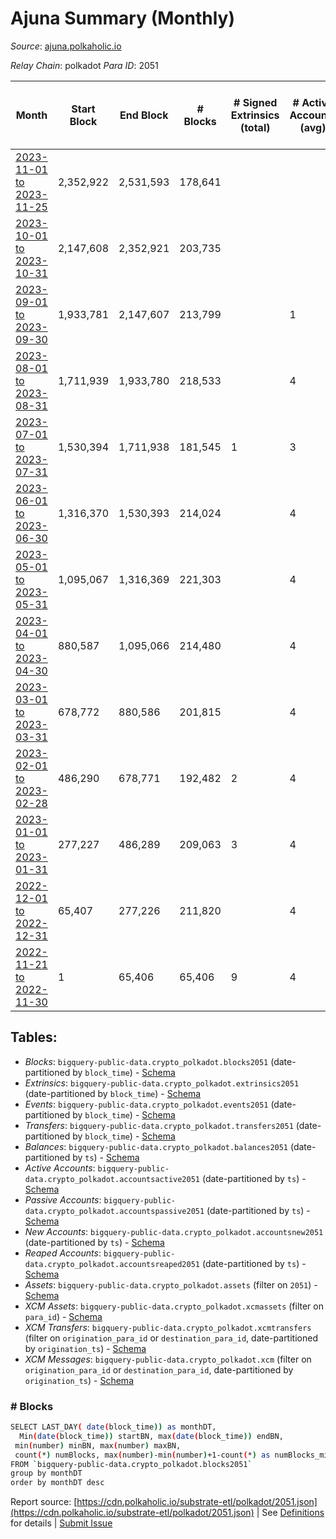 # Ajuna Summary (Monthly)

_Source_: [ajuna.polkaholic.io](https://ajuna.polkaholic.io)

*Relay Chain*: polkadot
*Para ID*: 2051



| Month | Start Block | End Block | # Blocks | # Signed Extrinsics (total) | # Active Accounts (avg) | # Addresses with Balances (max) | Issues |
| ----- | ----------- | --------- | -------- | --------------------------- | ----------------------- | ------------------------------- | ------ |
| [2023-11-01 to 2023-11-25](/polkadot/2051-ajuna/2023-11-30.md) | 2,352,922 | 2,531,593 | 178,641 |  |  |  | - 31 (0.02%) |   
| [2023-10-01 to 2023-10-31](/polkadot/2051-ajuna/2023-10-31.md) | 2,147,608 | 2,352,921 | 203,735 |  |  |  | - 1,579 (0.77%) |   
| [2023-09-01 to 2023-09-30](/polkadot/2051-ajuna/2023-09-30.md) | 1,933,781 | 2,147,607 | 213,799 |  | 1 | 9 | - 28 (0.01%) |   
| [2023-08-01 to 2023-08-31](/polkadot/2051-ajuna/2023-08-31.md) | 1,711,939 | 1,933,780 | 218,533 |  | 4 | 9 | - 3,309 (1.49%) |   
| [2023-07-01 to 2023-07-31](/polkadot/2051-ajuna/2023-07-31.md) | 1,530,394 | 1,711,938 | 181,545 | 1 | 3 | 9 | -   |   
| [2023-06-01 to 2023-06-30](/polkadot/2051-ajuna/2023-06-30.md) | 1,316,370 | 1,530,393 | 214,024 |  | 4 | 9 | -   |   
| [2023-05-01 to 2023-05-31](/polkadot/2051-ajuna/2023-05-31.md) | 1,095,067 | 1,316,369 | 221,303 |  | 4 | 9 | -   |   
| [2023-04-01 to 2023-04-30](/polkadot/2051-ajuna/2023-04-30.md) | 880,587 | 1,095,066 | 214,480 |  | 4 | 9 | -   |   
| [2023-03-01 to 2023-03-31](/polkadot/2051-ajuna/2023-03-31.md) | 678,772 | 880,586 | 201,815 |  | 4 | 9 | -   |   
| [2023-02-01 to 2023-02-28](/polkadot/2051-ajuna/2023-02-28.md) | 486,290 | 678,771 | 192,482 | 2 | 4 | 9 | -   |   
| [2023-01-01 to 2023-01-31](/polkadot/2051-ajuna/2023-01-31.md) | 277,227 | 486,289 | 209,063 | 3 | 4 | 7 | -   |   
| [2022-12-01 to 2022-12-31](/polkadot/2051-ajuna/2022-12-31.md) | 65,407 | 277,226 | 211,820 |  | 4 | 6 | -   |   
| [2022-11-21 to 2022-11-30](/polkadot/2051-ajuna/2022-11-30.md) | 1 | 65,406 | 65,406 | 9 | 4 | 6 | -   |   

## Tables:

* _Blocks_: `bigquery-public-data.crypto_polkadot.blocks2051` (date-partitioned by `block_time`) - [Schema](/schema/balances.json)
* _Extrinsics_: `bigquery-public-data.crypto_polkadot.extrinsics2051` (date-partitioned by `block_time`) - [Schema](/schema/extrinsics.json)
* _Events_: `bigquery-public-data.crypto_polkadot.events2051` (date-partitioned by `block_time`) - [Schema](/schema/events.json)
* _Transfers_: `bigquery-public-data.crypto_polkadot.transfers2051` (date-partitioned by `block_time`) - [Schema](/schema/transfers.json)
* _Balances_: `bigquery-public-data.crypto_polkadot.balances2051` (date-partitioned by `ts`) - [Schema](/schema/balances.json)
* _Active Accounts_: `bigquery-public-data.crypto_polkadot.accountsactive2051` (date-partitioned by `ts`) - [Schema](/schema/accountsactive.json)
* _Passive Accounts_: `bigquery-public-data.crypto_polkadot.accountspassive2051` (date-partitioned by `ts`) - [Schema](/schema/accountspassive.json)
* _New Accounts_: `bigquery-public-data.crypto_polkadot.accountsnew2051` (date-partitioned by `ts`) - [Schema](/schema/accountsnew.json)
* _Reaped Accounts_: `bigquery-public-data.crypto_polkadot.accountsreaped2051` (date-partitioned by `ts`) - [Schema](/schema/accountsreaped.json)
* _Assets_: `bigquery-public-data.crypto_polkadot.assets` (filter on `2051`) - [Schema](/schema/assets.json)
* _XCM Assets_: `bigquery-public-data.crypto_polkadot.xcmassets` (filter on `para_id`) - [Schema](/schema/xcmassets.json)
* _XCM Transfers_: `bigquery-public-data.crypto_polkadot.xcmtransfers` (filter on `origination_para_id` or `destination_para_id`, date-partitioned by `origination_ts`) - [Schema](/schema/xcmtransfers.json)
* _XCM Messages_: `bigquery-public-data.crypto_polkadot.xcm` (filter on `origination_para_id` or `destination_para_id`, date-partitioned by `origination_ts`) - [Schema](/schema/xcm.json)

### # Blocks
```bash
SELECT LAST_DAY( date(block_time)) as monthDT,
  Min(date(block_time)) startBN, max(date(block_time)) endBN, 
 min(number) minBN, max(number) maxBN, 
 count(*) numBlocks, max(number)-min(number)+1-count(*) as numBlocks_missing 
FROM `bigquery-public-data.crypto_polkadot.blocks2051` 
group by monthDT 
order by monthDT desc
```


Report source: [https://cdn.polkaholic.io/substrate-etl/polkadot/2051.json](https://cdn.polkaholic.io/substrate-etl/polkadot/2051.json) | See [Definitions](/DEFINITIONS.md) for details | [Submit Issue](https://github.com/colorfulnotion/substrate-etl/issues)
